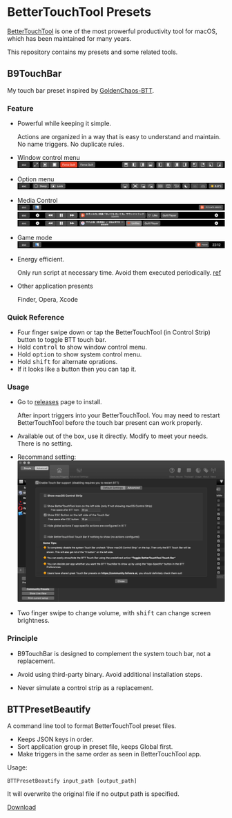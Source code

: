 # BetterTouchTool Presets

[BetterTouchTool](https://www.folivora.ai) is one of the most prowerful productivity tool for macOS, which has been maintained for many years.

This repository contains my presets and some related tools.

## B9TouchBar

My touch bar preset inspired by [GoldenChaos-BTT](https://community.folivora.ai/t/goldenchaos-btt-a-complete-touch-bar-ui-replacement-preset/1281).

### Feature

- Powerful while keeping it simple.

    Actions are organized in a way that is easy to understand and maintain.
    No name triggers.
    No duplicate rules.

- Window control menu
    ![Window control screenshot](doc_assets/touchbar_window_control.png)

- Option menu
    ![Option menu screenshot](doc_assets/touchbar_option_menu.png)

- Media Control
    ![Player Control Mini](doc_assets/touchbar_init.png)
    ![Player Control Menu](doc_assets/touchbar_player_control.png)
    ![Player Control Like](doc_assets/touchbar_player_control_like.png)

- Game mode
    ![Game mode screenshot](doc_assets/touchbar_game_mode.png)

- Energy efficient.

    Only run script at necessary time. Avoid them executed periodically. [ref](https://community.folivora.ai/t/updated-testing-the-battery-life-impact-of-applescript-widgets/3189)

- Other application presents

    Finder, Opera, Xcode

### Quick Reference

- Four finger swipe down or tap the BetterTouchTool (in Control Strip) button to toggle BTT touch bar.
- Hold <kbd>control</kbd> to show window control menu.
- Hold <kbd>option</kbd> to show system control menu.
- Hold <kbd>shift</kbd> for alternate oprations.
- If it looks like a button then you can tap it.

### Usage

- Go to [releases](https://github.com/BB9z/BetterTouchTool-B9Presets/releases) page to install.

    After inport triggers into your BetterTouchTool. You may need to restart BetterTouchTool before the touch bar present can work properly.

- Available out of the box, use it directly. Modify to meet your needs. There is no setting.

- Recommand setting:
    ![BTT touch bar setting](doc_assets/touchbar_btt_setting.png)

- Two finger swipe to change volume, with <kbd>shift</kbd> can change screen brightness.

### Principle

- B9TouchBar is designed to complement the system touch bar, not a replacement.

- Avoid using third-party binary. Avoid additional installation steps.

- Never simulate a control strip as a replacement.

## BTTPresetBeautify

A command line tool to format BetterTouchTool preset files.

- Keeps JSON keys in order.
- Sort application group in preset file, keeps Global first.
- Make triggers in the same order as seen in BetterTouchTool app.

Usage:

```shell
BTTPresetBeautify input_path [output_path]
```

It will overwrite the original file if no output path is specified.

[Download](https://github.com/BB9z/BetterTouchTool-B9Presets/releases/tag/beautify_v1.0)
